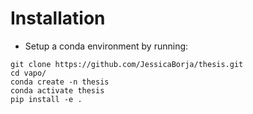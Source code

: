 # Installation
- Setup a conda environment by running:
```
git clone https://github.com/JessicaBorja/thesis.git
cd vapo/
conda create -n thesis
conda activate thesis
pip install -e .
```